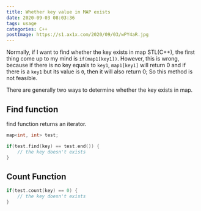 ```yaml
---
title: Whether key value in MAP exists
date: 2020-09-03 08:03:36
tags: usage
categories: C++
postImage: https://s1.ax1x.com/2020/09/03/wPY4aR.jpg
---
```


Normally, if I want to find whether the key exists in map STL(C++), the first thing come up to my mind is `if(map1[key1])`. However, this is wrong, because if there is no key equals to `key1`, `map1[key1]` will return 0 and if there is a `key1` but its value is `0`, then it will also return 0; So this method is not feasible.

<!--more-->

There are generally two ways to determine whether the key exists in map.

## Find function

find function returns an iterator.

```c++
map<int, int> test;

if(test.find(key) == test.end()) {
    // the key doesn't exists
}
```

## Count Function

```c++
if(test.count(key) == 0) {
	// the key doesn't exists
}
```